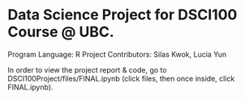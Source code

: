 # Data Science Project for DSCI100 Course @ UBC.
Program Language: R
Project Contributors:
Silas Kwok, Lucia Yun

In order to view the project report & code, go to DSCI100Project/files/FINAL.ipynb (click files, then once inside, click FINAL.ipynb).
